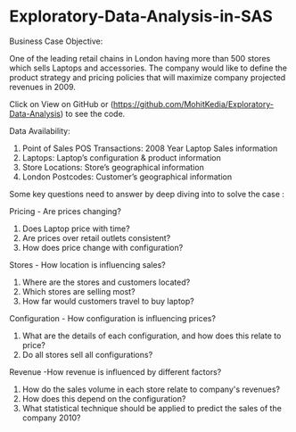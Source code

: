 # Exploratory-Data-Analysis-in-SAS

Business Case Objective:

One of the leading retail chains in London having more than 500 stores which sells Laptops and accessories. The company would like to define the product strategy and pricing policies that will maximize company projected revenues in 2009.

Click on View on GitHub or (https://github.com/MohitKedia/Exploratory-Data-Analysis) to see the code.

Data Availability:

1. Point of Sales POS Transactions: 2008 Year Laptop Sales information
2. Laptops: Laptop’s configuration & product information
3. Store Locations: Store’s geographical information
4. London Postcodes: Customer’s geographical information

Some key questions need to answer by deep diving into to solve the case : 

Pricing - Are prices changing?

1. Does Laptop price with time?
2. Are prices over retail outlets consistent?
3. How does price change with configuration?

Stores - How location is influencing sales?

1. Where are the stores and customers located?
2. Which stores are selling most?
3. How far would customers travel to buy laptop?

Configuration - How configuration is influencing prices?

1. What are the details of each configuration, and how does this relate to price?
2. Do all stores sell all configurations?

Revenue -How revenue is influenced by different factors?

1. How do the sales volume in each store relate to company's revenues?
2. How does this depend on the configuration?
3. What statistical technique should be applied to predict the sales of the company 2010?
